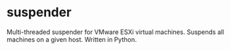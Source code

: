suspender
=========

Multi-threaded suspender for VMware ESXi virtual machines. Suspends all machines on a given host. Written in Python. 



